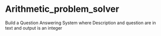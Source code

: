 # Arithmetic_problem_solver

Build a Question Answering System where Description and question are in text and output is an integer
